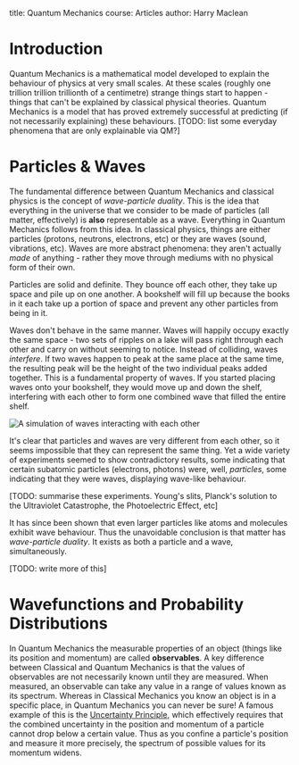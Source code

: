 title: Quantum Mechanics
course: Articles
author: Harry Maclean

Introduction
============

Quantum Mechanics is a mathematical model developed to explain the behaviour of physics at very small scales. At these scales (roughly one trillion trillion trillionth of a centimetre) strange things start to happen - things that can't be explained by classical physical theories. Quantum Mechanics is a model that has proved extremely successful at predicting (if not necessarily explaining) these behaviours. [TODO: list some everyday phenomena that are only explainable via QM?]

Particles & Waves
=================

The fundamental difference between Quantum Mechanics and classical physics is the concept of *wave-particle duality*. This is the idea that everything in the universe that we consider to be made of particles (all matter, effectively) is **also** representable as a wave. Everything in Quantum Mechanics follows from this idea. In classical physics, things are either particles (protons, neutrons, electrons, etc) or they are waves (sound, vibrations, etc). Waves are more abstract phenomena: they aren't actually *made* of anything - rather they move through mediums with no physical form of their own.

Particles are solid and definite. They bounce off each other, they take up space and pile up on one another. A bookshelf will fill up because the books in it each take up a portion of space and prevent any other particles from being in it.

Waves don't behave in the same manner. Waves will happily occupy exactly the same space - two sets of ripples on a lake will pass right through each other and carry on without seeming to notice. Instead of colliding, waves *interfere*. If two waves happen to peak at the same place at the same time, the resulting peak will be the height of the two individual peaks added together. This is a fundamental property of waves. If you started placing waves onto your bookshelf, they would move up and down the shelf, interfering with each other to form one combined wave that filled the entire shelf.

![A simulation of waves interacting with each other](waves.gif)

It's clear that particles and waves are very different from each other, so it seems impossible that they can represent the same thing. Yet a wide variety of experiments seemed to show contradictory results, some indicating that certain subatomic particles (electrons, photons) were, well, *particles*, some indicating that they were waves, displaying wave-like behaviour.

[TODO: summarise these experiments. Young's slits, Planck's solution to the Ultraviolet Catastrophe, the Photoelectric Effect, etc]

It has since been shown that even larger particles like atoms and molecules exhibit wave behaviour. Thus the unavoidable conclusion is that matter has *wave-particle duality*. It exists as both a particle and a wave, simultaneously.

[TODO: write more of this]

Wavefunctions and Probability Distributions
===========================================

In Quantum Mechanics the measurable properties of an object (things like its position and momentum) are called **observables**. A key difference between Classical and Quantum Mechanics is that the values of observables are not necessarily known until they are measured. When measured, an observable can take any value in a range of values known as its spectrum. Whereas in Classical Mechanics you know an object is in a specific place, in Quantum Mechanics you can never be sure! A famous example of this is the [Uncertainty Principle](uncertainty_principle), which effectively requires that the combined uncertainty in the position and momentum of a particle cannot drop below a certain value. Thus as you confine a particle's position and measure it more precisely, the spectrum of possible values for its momentum widens.
